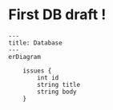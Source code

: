 # First DB draft !

```mermaid
---
title: Database
---
erDiagram
    
    issues {
        int id
        string title
        string body
    }

```